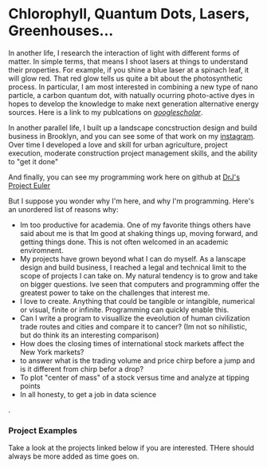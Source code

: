# Chlorophyll, Quantum Dots, Lasers, Greenhouses...


In another life, I research the interaction of light with different forms of matter.  In simple terms, that means I shoot lasers at things to understand their properties.  For example, if you shine a blue laser at a spinach leaf, it will glow red.  That red glow tells us quite a bit about the photosynthetic process. In particular, I am most interested in combining a new type of nano particle, a carbon quantum dot, with natually ocurring photo-active dyes in hopes to develop the knowledge to make next generation alternative energy sources.  Here is a link to my publcations on  [*googlescholar*](https://scholar.google.com/citations?user=-RageY8AAAAJ&hl=en). 

In another parallel life, I built up a landscape concstruction design and build business in Brooklyn, and you can see some of that work on my [instagram](https://instagram.com/jsgardens). Over time I developed a love and skill for urban agriculture, project execution, moderate construction project management skills, and the ability to "get it done" 

And finally, you can see my programming work here on github at [DrJ's Project Euler](https://github.com/jeffsecor/eulerProject)

But I suppose you wonder why I'm here, and why I'm programming.  Here's an unordered list of reasons why:

* Im too productive for academia.  One of my favorite things others have said about me is that Im good at shaking things up, moving forward, and getting things done.  This is not often welcomed in an academic enviromnent.  
* My projects have grown beyond what I can do myself.  As a lanscape design and build business, I reached a legal and technical limit to the scope of projects I can take on.  My natural tendency is to grow and take on bigger questions. Ive seen that computers and programming offer the greatest power to take on the challenges that interest me.  
* I love to create. Anything that could be tangible or intangible, numerical or visual, finite or infinite.  Programming can quickly enable this.
* Can I write a program to visuallize the eveolution of human civilization trade routes and cities and compare it to cancer? (Im not so nihilistic, but do think its an interesting comparison)
* How does the closing times of international stock markets affect the New York markets?
* to answer what is the trading volume and price chirp before a jump and is it different from chirp befor a drop? 
* To plot "center of mass" of a stock versus time and analyze at tipping points
* In all honesty, to get a job in data science



.

### Project Examples

Take a look at the projects linked below if you are interested.  THere should always be more added as time goes on.  

